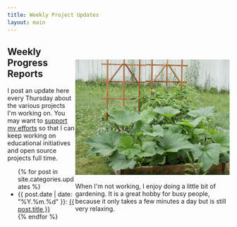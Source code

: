 ```yaml
---
title: Weekly Project Updates
layout: main
---
```


<div style="width: 350px; float: right; margin-top: 45px">
<img src="/images/garden.jpg">

<p style="font-size: 1.0em">When I'm not working, I enjoy doing a little bit of gardening. It is a great hobby for busy people, because it only takes a few minutes a day but is still very relaxing.</p>
</div>

<div style="width: 400; height: 425px;">
<h2>Weekly Progress Reports</h2>

<p>I post an update here every Thursday about the various projects I'm working on. You may want to <a href="/support.html">support my efforts</a> so that I can keep working on educational initiatives and open source projects full time.</p>
<ul>
{% for post in site.categories.updates %}
  <li>{{ post.date | date: "%Y.%m.%d" }}: <a href="{{post.url}}">{{ post.title }}</a></li>
{% endfor %}
</ul>

</div>

